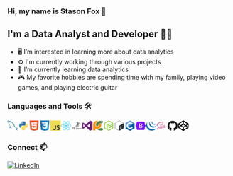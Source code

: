 ### Hi, my name is Stason Fox 🦊
## I'm a Data Analyst and Developer 👨‍💻

- 🖥️ I’m interested in learning more about data analytics
- ⚙️ I'm currently working through various projects
- 📖 I’m currently learning data analytics
- 🎮 My favorite hobbies are spending time with my family, playing video games, and playing electric guitar

### Languages and Tools 🛠️
<img src="https://raw.githubusercontent.com/devicons/devicon/2ae2a900d2f041da66e950e4d48052658d850630/icons/mysql/mysql-original.svg" align="left" width="24" height="24">
<img src="https://raw.githubusercontent.com/devicons/devicon/2ae2a900d2f041da66e950e4d48052658d850630/icons/python/python-original.svg" align="left" width="24" height="24">
<img src="https://raw.githubusercontent.com/devicons/devicon/2ae2a900d2f041da66e950e4d48052658d850630/icons/html5/html5-original.svg" align="left" width="24" height="24">
<img src="https://raw.githubusercontent.com/devicons/devicon/2ae2a900d2f041da66e950e4d48052658d850630/icons/css3/css3-original.svg" align="left" width="24" height="24">
<img src="https://raw.githubusercontent.com/devicons/devicon/2ae2a900d2f041da66e950e4d48052658d850630/icons/javascript/javascript-original.svg" align="left" width="24" height="24">
<img src="https://raw.githubusercontent.com/devicons/devicon/2ae2a900d2f041da66e950e4d48052658d850630/icons/react/react-original.svg" align="left" width="24" height="24">
<img src="https://raw.githubusercontent.com/devicons/devicon/1119b9f84c0290e0f0b38982099a2bd027a48bf1/icons/microsoftsqlserver/microsoftsqlserver-plain-wordmark.svg" align="left" width="24" height="24">
<img src="https://raw.githubusercontent.com/devicons/devicon/2ae2a900d2f041da66e950e4d48052658d850630/icons/visualstudio/visualstudio-plain.svg" align="left" width="24" height="24">
<img src="https://raw.githubusercontent.com/devicons/devicon/2ae2a900d2f041da66e950e4d48052658d850630/icons/pycharm/pycharm-original.svg" align="left" width="24" height="24">
<img src="https://raw.githubusercontent.com/devicons/devicon/2ae2a900d2f041da66e950e4d48052658d850630/icons/nodejs/nodejs-original.svg" align="left" width="24" height="24">
<img src="https://raw.githubusercontent.com/devicons/devicon/2ae2a900d2f041da66e950e4d48052658d850630/icons/bash/bash-original.svg" align="left" width="24" height="24">
<img src="https://raw.githubusercontent.com/devicons/devicon/2ae2a900d2f041da66e950e4d48052658d850630/icons/c/c-original.svg" align="left" width="24" height="24">
<img src="https://raw.githubusercontent.com/devicons/devicon/2ae2a900d2f041da66e950e4d48052658d850630/icons/bootstrap/bootstrap-original.svg" align="left" width="24" height="24">
<img src="https://github.com/devicons/devicon/blob/master/icons/jquery/jquery-original.svg" align="left" width="24" height="24">
<img src="https://raw.githubusercontent.com/devicons/devicon/2ae2a900d2f041da66e950e4d48052658d850630/icons/sass/sass-original.svg" align="left" width="24" height="24">
<img src="https://raw.githubusercontent.com/devicons/devicon/2ae2a900d2f041da66e950e4d48052658d850630/icons/github/github-original.svg" align="left" width="24" height="24">
<img src="https://raw.githubusercontent.com/devicons/devicon/2ae2a900d2f041da66e950e4d48052658d850630/icons/codepen/codepen-plain.svg" width="24" height="24">

### Connect 📫
[![LinkedIn](https://cdn.exclaimer.com/Handbook%20Images/linkedin-icon_square_24x24.png)](https://www.linkedin.com/in/stasonfox)
